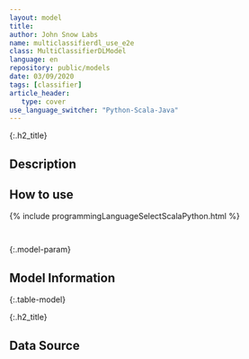 ```yaml
---
layout: model
title: 
author: John Snow Labs
name: multiclassifierdl_use_e2e
class: MultiClassifierDLModel
language: en
repository: public/models
date: 03/09/2020
tags: [classifier]
article_header:
   type: cover
use_language_switcher: "Python-Scala-Java"
---
```


{:.h2_title}
## Description 






## How to use 
<div class="tabs-box" markdown="1">

{% include programmingLanguageSelectScalaPython.html %}

```python

```

```scala

```
</div>



{:.model-param}
## Model Information
{:.table-model}





{:.h2_title}
## Data Source


